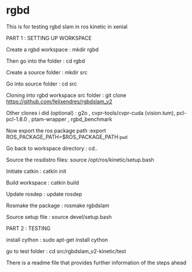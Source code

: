 # rgbd

 This is for testing rgbd slam in ros kinetic in xenial
 
 PART 1 : SETTING UP WORKSPACE
 
Create a rgbd workspace : mkdir rgbd

Then go into the folder : cd rgbd

Create a source folder : mkdir src

Go into source folder : cd src

Cloning into rgbd workspace src folder : git clone https://github.com/felixendres/rgbdslam_v2

Other clones i did (optional) : g2o , cvpr-tools/cvpr-cuda (vision.tum), pcl-pcl-1.8.0 , ptam-wrapper , rgbd_benchmark 

Now export the ros package path :export ROS_PACKAGE_PATH=$ROS_PACKAGE_PATH:`pwd`

Go back to workspace directory : cd..

Source the rosdistro files: source /opt/ros/kinetic/setup.bash

Initiate catkin : catkin init

Build workspace : catkin build

Update rosdep : update rosdep

Rosmake the package : rosmake rgbdslam

Source setup file : source devel/setup.bash

PART 2 : TESTING 

install cython : sudo apt-get install cython

go to test folder : cd src/rgbdslam_v2-kinetic/test

There is a readme file that provides further information of the steps ahead
